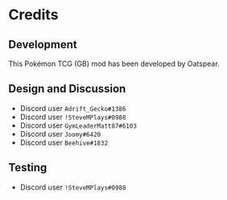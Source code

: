 # Credits

## Development

This Pokémon TCG (GB) mod has been developed by Oatspear.

## Design and Discussion

- Discord user `Adrift_Gecko#1386`
- Discord user `!SteveMPlays#0988`
- Discord user `GymLeaderMatt87#6103`
- Discord user `Joomy#6420`
- Discord user `Beehive#1832`

## Testing

- Discord user `!SteveMPlays#0988`
